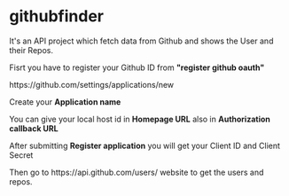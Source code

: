 # githubfinder

<p> It's an API project which fetch data from Github and shows the User and their Repos. </p>
<p> Fisrt you have to register your Github ID from <b>"register github oauth"</b> </p>
<p> https://github.com/settings/applications/new </p>
<p> Create your <b>Application name</b> </p>
<p> You can give your local host id in <b>Homepage URL</b> also in <b>Authorization callback URL</b> </p>
<p> After submitting <b>Register application</b> you will get your Client ID and Client Secret</p>
<p>  </p>
<p> Then go to https://api.github.com/users/ website to get the users and repos. </p>
<p>  </p>
